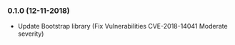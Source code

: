 ### 0.1.0 (12-11-2018)

- Update Bootstrap library (Fix Vulnerabilities CVE-2018-14041 Moderate severity)
